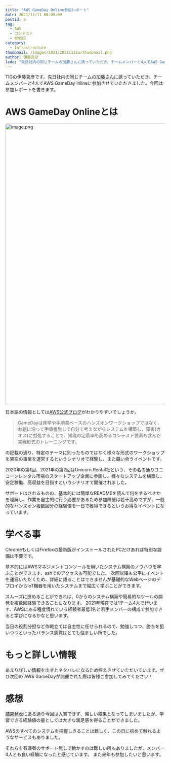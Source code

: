 ```yaml
---
title: "AWS GameDay Online参加レポート"
date: 2021/11/11 00:00:00
postid: a
tag:
  - AWS
  - コンテスト
  - 参戦記
category:
  - Infrastructure
thumbnail: /images/2021/20211111a/thumbnail.png
author: 伊藤真彦
lede: "先日社内の同じチームの加藤さんに誘っていただき、チームメンバーと4人でAWS GameDay Inlineに参加させていただきました。今回は参加レポートを書きます。"
---
```


TIGの伊藤真彦です。先日社内の同じチームの[加藤さん](/authors/%E5%8A%A0%E8%97%A4%E5%91%A8%E5%B9%B3/)に誘っていただき、チームメンバーと4人でAWS GameDay Inlineに参加させていただきました。今回は参加レポートを書きます。

# AWS GameDay Onlineとは

<img src="/images/2021/20211111a/image.png" alt="image.png" width="1200" height="885" loading="lazy">

日本語の情報としては[AWS公式ブログ](https://aws.amazon.com/jp/blogs/psa/aws-gameday-online-apn-cup-vol2-2021/)がわかりやすいでしょうか。

> GameDayは座学や手順書ベースのハンズオンワークショップではなく、お題に沿って手順書無しで自分で考えながらシステムを構築し、障害(カオス)に対処することで、知識の定着率を高めるコンテスト要素も含んだ実戦形式のトレーニングです。

の記載の通り、特定のテーマに則ったものではなく様々な形式のワークショップを架空の事業を運営するというシナリオで経験し、また競い合うイベントです。

2020年の第1回、2021年の第2回はUnicorn.Rental社という、その名の通りユニコーンレンタル市場のスタートアップ企業に参画し、様々なシステムを構築し、安定稼働、高収益を目指すというシナリオで開催されました。

サポートはされるものの、基本的には簡単なREADMEを読んで何をするべきかを理解し、作業を自主的に行う必要があるため参加障壁は若干高めですが、一般的なハンズオン複数回分の経験値を一日で獲得できるというお得なイベントになっています。

# 学べる事

ChromeもしくはFirefoxの最新版がインストールされたPCだけあれば特別な設備は不要です。

基本的にはAWSマネジメントコンソールを用いたシステム構築のノウハウを学ぶことができます、sshでのアクセスも可能でした。
次回以降も公平にイベントを運営いただくため、詳細に語ることはできませんが基礎的なWebページのデプロイからIoT機器を用いたシステムまで幅広く学ぶことができます。

スムーズに進めることができれば、0からのシステム構築や簡易的なツールの開発を複数回経験できることになります。
2021年現在では1チーム4人で行います、AWSにある程度慣れている経験者最低1名と若手メンバーの構成で参加できると学びになるかなと思います。

当日の役割分担など作戦立ては自主性に任せられるので、勉強しつつ、勝ちを狙いつつといったバランス感覚はとても悩ましい所でした。

# もっと詳しい情報

あまり詳しい情報を出すとネタバレになるため控えさせていただいています。ぜひ次回の AWS GameDayが開催された際は皆様ご参加してみてください！

# 感想

[結果発表](https://aws.amazon.com/jp/blogs/psa/aws-gameday-online-apn-vol-2-2021/)にある通り今回は入賞できず、悔しい結果となってしまいましたが、学習できる経験値の量としては大きな満足感を得ることができました。

AWSのすべてのシステムを把握しきることは難しく、この日に初めて触れるようなサービスもありました。

それらを有識者のサポート無しで動かすのは難しい所もありましたが、メンバー4人とも良い経験になったと感じています。
また来年も参加したいと思います。
